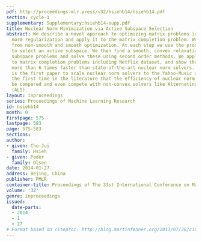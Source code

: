 ```yaml
---
pdf: http://proceedings.mlr.press/v32/hsiehb14/hsiehb14.pdf
section: cycle-1
supplementary: Supplementary:hsiehb14-supp.pdf
title: Nuclear Norm Minimization via Active Subspace Selection
abstract: We describe a novel approach to optimizing matrix problems involving nuclear
  norm regularization and apply it to the matrix completion problem. We combine methods
  from non-smooth and smooth optimization. At each step we use the proximal gradient
  to select an active subspace. We then find a smooth, convex relaxation of the smaller
  subspace problems and solve these using second order methods. We apply our methods
  to matrix completion problems including Netflix dataset, and show that they are
  more than 6 times faster than state-of-the-art nuclear norm solvers. Also, this
  is the first paper to scale nuclear norm solvers to the Yahoo-Music dataset, and
  the first time in the literature that the efficiency of nuclear norm solvers can
  be compared and even compete with non-convex solvers like Alternating Least Squares
  (ALS).
layout: inproceedings
series: Proceedings of Machine Learning Research
id: hsiehb14
month: 0
firstpage: 575
lastpage: 583
page: 575-583
sections: 
author:
- given: Cho-Jui
  family: Hsieh
- given: Peder
  family: Olsen
date: 2014-01-27
address: Bejing, China
publisher: PMLR
container-title: Proceedings of The 31st International Conference on Machine Learning
volume: '32'
genre: inproceedings
issued:
  date-parts:
  - 2014
  - 1
  - 27
# Format based on citeproc: http://blog.martinfenner.org/2013/07/30/citeproc-yaml-for-bibliographies/
---
```

